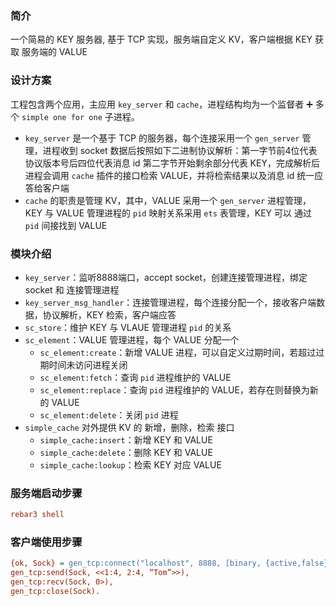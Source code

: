 ### 简介
一个简易的 KEY 服务器, 基于 TCP 实现，服务端自定义 KV，客户端根据 KEY 获取 服务端的 VALUE

### 设计方案
工程包含两个应用，主应用 `key_server` 和 `cache`，进程结构均为一个监督者 ➕ 多个 `simple one for one` 子进程。
- `key_server` 是一个基于 TCP 的服务器，每个连接采用一个 `gen_server` 管理，进程收到 socket 数据后按照如下二进制协议解析：第一字节前4位代表协议版本号后四位代表消息 id 第二字节开始剩余部分代表 KEY，完成解析后进程会调用 `cache` 插件的接口检索 VALUE，并将检索结果以及消息 id 统一应答给客户端
- `cache` 的职责是管理 KV，其中，VALUE 采用一个 `gen_server` 进程管理，KEY 与 VALUE 管理进程的 `pid` 映射关系采用 `ets` 表管理，KEY 可以 通过 `pid` 间接找到 VALUE

### 模块介绍
- `key_server`：监听8888端口，accept socket，创建连接管理进程，绑定 socket 和 连接管理进程
- `key_server_msg_handler`：连接管理进程，每个连接分配一个，接收客户端数据，协议解析，KEY 检索，客户端应答
- `sc_store`：维护 KEY 与 VLAUE 管理进程 `pid` 的关系
- `sc_element`：VALUE 管理进程，每个 VALUE 分配一个
  - `sc_element:create`：新增 VALUE 进程，可以自定义过期时间，若超过过期时间未访问进程关闭
  - `sc_element:fetch`：查询 `pid` 进程维护的 VALUE
  - `sc_element:replace`：查询 `pid` 进程维护的 VALUE，若存在则替换为新的 VALUE
  - `sc_element:delete`：关闭 `pid` 进程
- `simple_cache` 对外提供 KV 的 新增，删除，检索 接口
  - `simple_cache:insert`：新增 KEY 和 VALUE
  - `simple_cache:delete`：删除 KEY 和 VALUE
  - `simple_cache:lookup`：检索 KEY 对应 VALUE

### 服务端启动步骤
```ini
rebar3 shell
```

### 客户端使用步骤
```ini
{ok, Sock} = gen_tcp:connect("localhost", 8888, [binary, {active,false}]),
gen_tcp:send(Sock, <<1:4, 2:4, “Tom”>>),
gen_tcp:recv(Sock, 0>),
gen_tcp:close(Sock).
```
